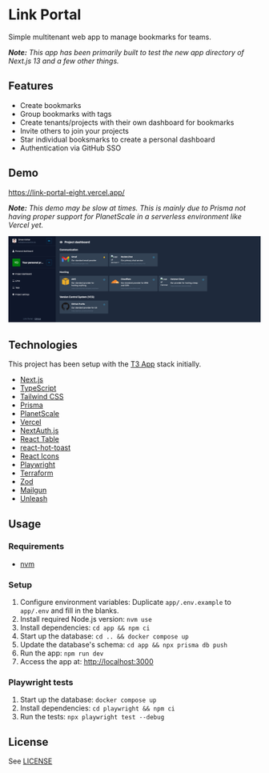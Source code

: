 # Link Portal

Simple multitenant web app to manage bookmarks for teams.

_**Note:** This app has been primarily built to test the new app directory of Next.js 13 and a few other things._

## Features

- Create bookmarks
- Group bookmarks with tags
- Create tenants/projects with their own dashboard for bookmarks
- Invite others to join your projects
- Star individual booksmarks to create a personal dashboard
- Authentication via GitHub SSO

## Demo

<https://link-portal-eight.vercel.app/>

_**Note:** This demo may be slow at times. This is mainly due to Prisma not having proper support for PlanetScale in a serverless environment like Vercel yet._

![](docs/project-dashboard.png)

## Technologies

This project has been setup with the [T3 App](https://create.t3.gg/) stack initially.

- [Next.js](https://nextjs.org/)
- [TypeScript](https://www.typescriptlang.org/)
- [Tailwind CSS](https://tailwindcss.com/)
- [Prisma](https://www.prisma.io/)
- [PlanetScale](https://planetscale.com/)
- [Vercel](https://vercel.com/)
- [NextAuth.js](https://next-auth.js.org/)
- [React Table](https://github.com/TanStack/table)
- [react-hot-toast](https://github.com/timolins/react-hot-toast)
- [React Icons](https://github.com/react-icons/react-icons)
- [Playwright](https://playwright.dev/)
- [Terraform](https://www.terraform.io/)
- [Zod](https://github.com/colinhacks/zod)
- [Mailgun](https://www.mailgun.com/)
- [Unleash](https://www.getunleash.io/)

## Usage

### Requirements

- [nvm](https://github.com/nvm-sh/nvm)

### Setup

1. Configure environment variables: Duplicate `app/.env.example` to `app/.env` and fill in the blanks.
2. Install required Node.js version: `nvm use`
3. Install dependencies: `cd app && npm ci`
4. Start up the database: `cd .. && docker compose up`
5. Update the database's schema: `cd app && npx prisma db push`
6. Run the app: `npm run dev`
7. Access the app at: <http://localhost:3000>

### Playwright tests

1. Start up the database: `docker compose up`
2. Install dependencies: `cd playwright && npm ci`
3. Run the tests: `npx playwright test --debug`

## License

See [LICENSE](./LICENSE)
